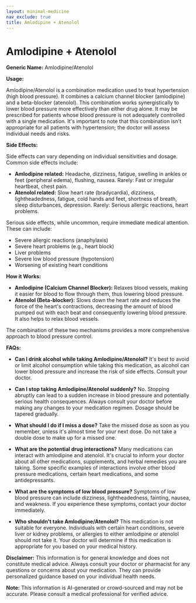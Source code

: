 ```yaml
---
layout: minimal-medicine
nav_exclude: true
title: Amlodipine + Atenolol
---
```


# Amlodipine + Atenolol

**Generic Name:** Amlodipine/Atenolol

**Usage:**

Amlodipine/Atenolol is a combination medication used to treat hypertension (high blood pressure).  It combines a calcium channel blocker (amlodipine) and a beta-blocker (atenolol).  This combination works synergistically to lower blood pressure more effectively than either drug alone.  It may be prescribed for patients whose blood pressure is not adequately controlled with a single medication.  It's important to note that this combination isn't appropriate for all patients with hypertension; the doctor will assess individual needs and risks.

**Side Effects:**

Side effects can vary depending on individual sensitivities and dosage.  Common side effects include:

* **Amlodipine related:**  Headache, dizziness, fatigue, swelling in ankles or feet (peripheral edema), flushing, nausea.  Rarely:  Fast or irregular heartbeat, chest pain.
* **Atenolol related:**  Slow heart rate (bradycardia), dizziness, lightheadedness, fatigue, cold hands and feet, shortness of breath, sleep disturbances, depression.  Rarely:  Serious allergic reactions, heart problems.

Serious side effects, while uncommon, require immediate medical attention.  These can include:

* Severe allergic reactions (anaphylaxis)
* Severe heart problems (e.g., heart block)
* Liver problems
* Severe low blood pressure (hypotension)
* Worsening of existing heart conditions


**How it Works:**

* **Amlodipine (Calcium Channel Blocker):** Relaxes blood vessels, making it easier for blood to flow through them, thus lowering blood pressure.
* **Atenolol (Beta-blocker):** Slows down the heart rate and reduces the force of the heart's contractions, decreasing the amount of blood pumped out with each beat and consequently lowering blood pressure.  It also helps to relax blood vessels.

The combination of these two mechanisms provides a more comprehensive approach to blood pressure control.


**FAQs:**

* **Can I drink alcohol while taking Amlodipine/Atenolol?**  It's best to avoid or limit alcohol consumption while taking this medication, as alcohol can lower blood pressure and increase the risk of side effects.  Consult your doctor.

* **Can I stop taking Amlodipine/Atenolol suddenly?** No.  Stopping abruptly can lead to a sudden increase in blood pressure and potentially serious health consequences.  Always consult your doctor before making any changes to your medication regimen.  Dosage should be tapered gradually.

* **What should I do if I miss a dose?** Take the missed dose as soon as you remember, unless it's almost time for your next dose. Do not take a double dose to make up for a missed one.

* **What are the potential drug interactions?**  Many medications can interact with amlodipine and atenolol.  It's crucial to inform your doctor about all other medications, supplements, and herbal remedies you are taking.  Some specific examples of interactions involve other blood pressure medications, certain heart medications, and some antidepressants.

* **What are the symptoms of low blood pressure?**  Symptoms of low blood pressure can include dizziness, lightheadedness, fainting, nausea, and weakness.  If you experience these symptoms, contact your doctor immediately.

* **Who shouldn't take Amlodipine/Atenolol?**  This medication is not suitable for everyone. Individuals with certain heart conditions, severe liver or kidney problems, or allergies to either amlodipine or atenolol should not take it.  Your doctor will determine if this medication is appropriate for you based on your medical history.

**Disclaimer:** This information is for general knowledge and does not constitute medical advice.  Always consult your doctor or pharmacist for any questions or concerns about your medication.  They can provide personalized guidance based on your individual health needs.


**Note:** This information is AI-generated or crowd-sourced and may not be accurate. Please consult a medical professional for verified advice.